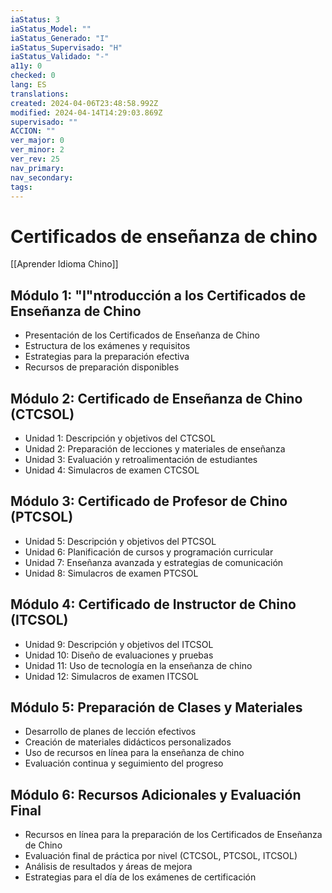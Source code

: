 ```yaml
---
iaStatus: 3
iaStatus_Model: ""
iaStatus_Generado: "I"
iaStatus_Supervisado: "H"
iaStatus_Validado: "-"
a11y: 0
checked: 0
lang: ES
translations: 
created: 2024-04-06T23:48:58.992Z
modified: 2024-04-14T14:29:03.869Z
supervisado: ""
ACCION: ""
ver_major: 0
ver_minor: 2
ver_rev: 25
nav_primary: 
nav_secondary: 
tags:
---
```

# Certificados de enseñanza de chino

[[Aprender Idioma Chino]]

## Módulo 1: "I"ntroducción a los Certificados de Enseñanza de Chino

- Presentación de los Certificados de Enseñanza de Chino
- Estructura de los exámenes y requisitos
- Estrategias para la preparación efectiva
- Recursos de preparación disponibles

## Módulo 2: Certificado de Enseñanza de Chino (CTCSOL)

- Unidad 1: Descripción y objetivos del CTCSOL
- Unidad 2: Preparación de lecciones y materiales de enseñanza
- Unidad 3: Evaluación y retroalimentación de estudiantes
- Unidad 4: Simulacros de examen CTCSOL

## Módulo 3: Certificado de Profesor de Chino (PTCSOL)

- Unidad 5: Descripción y objetivos del PTCSOL
- Unidad 6: Planificación de cursos y programación curricular
- Unidad 7: Enseñanza avanzada y estrategias de comunicación
- Unidad 8: Simulacros de examen PTCSOL

## Módulo 4: Certificado de Instructor de Chino (ITCSOL)

- Unidad 9: Descripción y objetivos del ITCSOL
- Unidad 10: Diseño de evaluaciones y pruebas
- Unidad 11: Uso de tecnología en la enseñanza de chino
- Unidad 12: Simulacros de examen ITCSOL

## Módulo 5: Preparación de Clases y Materiales

- Desarrollo de planes de lección efectivos
- Creación de materiales didácticos personalizados
- Uso de recursos en línea para la enseñanza de chino
- Evaluación continua y seguimiento del progreso

## Módulo 6: Recursos Adicionales y Evaluación Final

- Recursos en línea para la preparación de los Certificados de Enseñanza de Chino
- Evaluación final de práctica por nivel (CTCSOL, PTCSOL, ITCSOL)
- Análisis de resultados y áreas de mejora
- Estrategias para el día de los exámenes de certificación

